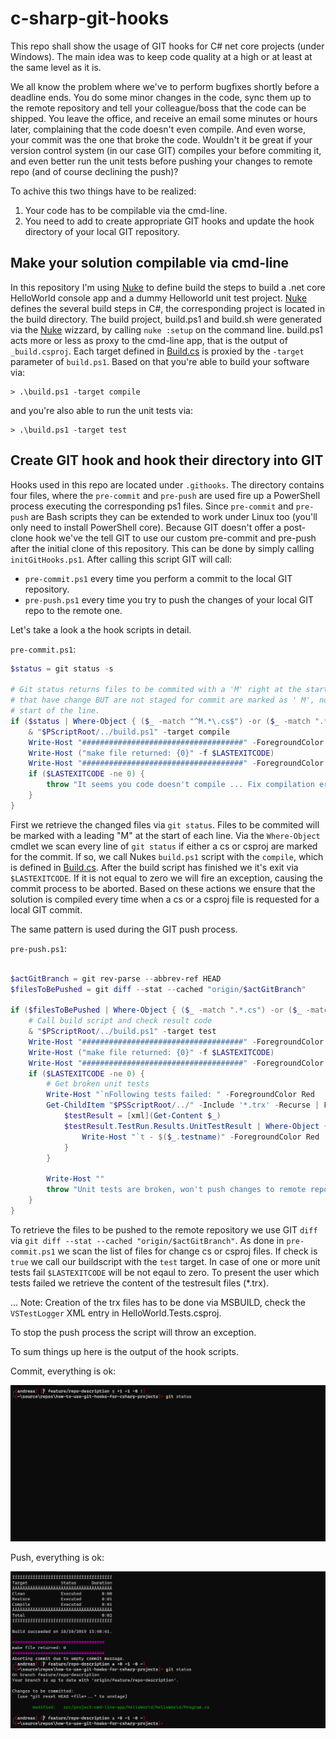 # c-sharp-git-hooks

This repo shall show the usage of GIT hooks for C# net core projects (under Windows). The main idea was to keep code quality at a high or at least at the same level as it is.

We all know the problem where we've to perform bugfixes shortly before a deadline ends. You do some minor changes in the code, sync them up to the remote repository and tell your colleague/boss that the code can be shipped. You leave the office, and receive an email some minutes or hours later, complaining that the code doesn't even compile. And even worse, your commit was the one that broke the code. Wouldn't it be great if your version control system (in our case GIT) compiles your before commiting it, and even better run the unit tests before pushing your changes to remote repo (and of course declining the push)?

To achive this two things have to be realized:

1. Your code has to be compilable via the cmd-line.
2. You need to add to create appropriate GIT hooks and update the hook directory of your local GIT repository.

## Make your solution compilable via cmd-line

In this repository I'm using [Nuke](https://nuke.build) to define build the steps to build a .net core HelloWorld console app and a dummy Helloworld unit test project. [Nuke](https://nuke.build) defines the several build steps in C#, the corresponding project is located in the build directory. The build project, build.ps1 and build.sh were generated via the [Nuke](https://nuke.build) wizzard, by calling ```nuke :setup``` on the command line. build.ps1 acts more or less as proxy to the cmd-line app, that is the output of ```_build.csproj```. Each target defined in [Build.cs](https://github.com/moerwald/c-sharp-git-hooks/blob/feature/repo-description/build/Build.cs) is proxied by the ```-target``` parameter of ```build.ps1```. Based on that you're able to build your software via:

```
> .\build.ps1 -target compile
```

and you're also able to run the unit tests via:

```
> .\build.ps1 -target test
```

## Create GIT hook and hook their directory into GIT

Hooks used in this repo are located under ```.githooks```. The directory contains four files, where the ```pre-commit``` and ```pre-push``` are used fire up a PowerShell process executing the corresponding ps1 files. Since ```pre-commit``` and ```pre-push``` are Bash scripts they can be extended to work under Linux too (you'll only need to install PowerShell core). Because GIT doesn't offer a post-clone hook we've the tell GIT to use our custom pre-commit and pre-push after the initial clone of this repository. This can be done by simply calling ```initGitHooks.ps1```. After calling this script GIT will call:

* ```pre-commit.ps1``` every time you perform a commit to the local GIT repository.
* ```pre-push.ps1``` every time you try to push the changes of your local GIT repo to the remote one.

Let's take a look a the hook scripts in detail.

```pre-commit.ps1```:

```PowerShell
$status = git status -s

# Git status returns files to be commited with a 'M' right at the start of the line, files
# that have change BUT are not staged for commit are marked as ' M', notice the space at the
# start of the line.
if ($status | Where-Object { ($_ -match "^M.*\.cs$") -or ($_ -match ".*.csproj") }){
	& "$PScriptRoot/../build.ps1" -target compile
	Write-Host "####################################" -ForegroundColor Magenta
	Write-Host ("make file returned: {0}" -f $LASTEXITCODE)
	Write-Host "####################################" -ForegroundColor Magenta
	if ($LASTEXITCODE -ne 0) {
		throw "It seems you code doesn't compile ... Fix compilation error(s) before commiting"
	}
}
```

First we retrieve the changed files via ```git status```. Files to be commited will be marked with a leading "M" at the start of each line. Via the ```Where-Object``` cmdlet we scan every line of ```git status``` if either a cs or csproj are marked for the commit. If so, we call Nukes ```build.ps1``` script with the ```compile```, which is defined in [Build.cs](https://github.com/moerwald/c-sharp-git-hooks/blob/feature/repo-description/build/Build.cs). After the build script has finished we it's exit via `$LASTEXITCODE`. If it is not equal to zero we will fire an exception, causing the commit process to be aborted. Based on these actions we ensure that the solution is compiled every time when a cs or a csproj file is requested for a local GIT commit.

The same pattern is used during the GIT push process.


```pre-push.ps1```:

```PowerShell

$actGitBranch = git rev-parse --abbrev-ref HEAD
$filesToBePushed = git diff --stat --cached "origin/$actGitBranch"

if ($filesToBePushed | Where-Object { ($_ -match ".*.cs") -or ($_ -match ".*.csproj") } ){
	# Call build script and check result code
	& "$PScriptRoot/../build.ps1" -target test
	Write-Host "####################################" -ForegroundColor Magenta
	Write-Host ("make file returned: {0}" -f $LASTEXITCODE)
	Write-Host "####################################" -ForegroundColor Magenta
	if ($LASTEXITCODE -ne 0) {
		# Get broken unit tests
		Write-Host "`nFollowing tests failed: " -ForegroundColor Red
		Get-ChildItem "$PSScriptRoot/../" -Include '*.trx' -Recurse | ForEach-Object {
			$testResult = [xml](Get-Content $_)
			$testResult.TestRun.Results.UnitTestResult | Where-Object { $_.outcome -eq "Failed" } | ForEach-Object {
				Write-Host "`t - $($_.testname)" -ForegroundColor Red
			}
		}

		Write-Host ""
		throw "Unit tests are broken, won't push changes to remote repository"
	}
}

```

To retrieve the files to be pushed to the remote repository we use GIT `diff` via `git diff --stat --cached "origin/$actGitBranch"`. As done in `pre-commit.ps1` we scan the list of files for change cs or csproj files. If check is `true` we call our buildscript with the `test` target. In case of one or more unit tests fail `$LASTEXITCODE` will be not eqaul to zero. To present the user which tests failed we retrieve the content of the testresult files (*.trx).

... Note: Creation of the trx files has to be done via MSBUILD, check the `VSTestLogger` XML entry in HelloWorld.Tests.csproj.

To stop the push process the script will throw an exception.

To sum things up here is the output of the hook scripts.

Commit, everything is ok:

![commit gif](docu/gifs/git-commit-hook.gif)

Push, everything is ok:

![push gif](docu/gifs/git-push-hook.gif)
